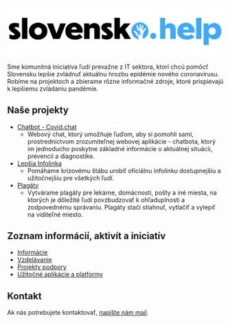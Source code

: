 ![slovensko.help](/slovensko-help.png)

Sme komunitná iniciatíva ľudí prevažne z IT sektora, ktorí chcú pomôcť Slovensku lepšie zvládnuť aktuálnu hrozbu epidémie nového coronavírusu. Robíme na projektoch a zbierame rôzne informačné zdroje, ktoré prispievajú k lepšiemu zvládaniu pandémie.

## Naše projekty

* [Chatbot - Covid.chat](projekty/chatbot.md)
  * Webový chat, ktorý umožňuje ľuďom, aby si pomohli sami, prostredníctvom zrozumiteľnej webovej aplikácie - chatbota, ktorý im jednoducho poskytne základné informácie o aktuálnej situácii, prevencii a diagnostike.
* [Lepšia Infolinka](projekty/lepsia-infolinka.md)
  * Pomáhame krízovému štábu urobiť oficiálnu infolinku dostupnejšiu a užitočnejšiu pre všetkých ľudí.
* [Plagáty](projekty/plagaty.md)
  * Vytvárame plagáty pre lekárne, domácnosti, pošty a iné miesta, na ktorých je dôležité ľudí povzbudzovať k ohľaduplnosti a zodpovednému správaniu. Plagáty stačí stiahnuť, vytlačiť a vylepiť na viditeľné miesto.

## Zoznam informácií, aktivít a iniciatív

* [Informácie](katalog/informacie.md)
* [Vzdelávanie](katalog/vzdelavanie.md)
* [Projekty podpory](katalog/projekty-podpory.md)
* [Užitočné aplikácie a platformy](katalog/uzitocne-aplikacie-a-platformy.md)

## Kontakt

Ak nás potrebujete kontaktovať, [napíšte nám mail](mailto:info@slovensko.help).
